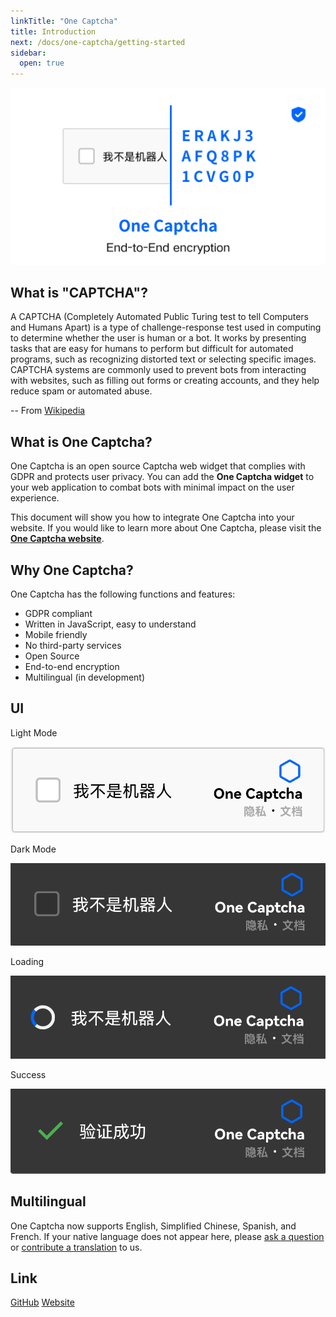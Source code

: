 ```yaml
---
linkTitle: "One Captcha"
title: Introduction
next: /docs/one-captcha/getting-started
sidebar:
  open: true
---
```


![Banner](https://raw.githubusercontent.com/Dev-Huang1/One-Captcha/main/assets/One-Captcha-Banner.png)

## What is "CAPTCHA"?

A CAPTCHA (Completely Automated Public Turing test to tell Computers and Humans Apart) is a type of challenge-response test used in computing to determine whether the user is human or a bot. It works by presenting tasks that are easy for humans to perform but difficult for automated programs, such as recognizing distorted text or selecting specific images. CAPTCHA systems are commonly used to prevent bots from interacting with websites, such as filling out forms or creating accounts, and they help reduce spam or automated abuse.

-- From [Wikipedia](https://en.m.wikipedia.org/wiki/CAPTCHA)

## What is One Captcha?

One Captcha is an open source Captcha web widget that complies with GDPR and protects user privacy. You can add the **One Captcha widget** to your web application to combat bots with minimal impact on the user experience.

This document will show you how to integrate One Captcha into your website. If you would like to learn more about One Captcha, please visit the [**One Captcha website**](https://onecaptcha.us.kg).

## Why One Captcha?

One Captcha has the following functions and features:

- GDPR compliant
- Written in JavaScript, easy to understand
- Mobile friendly
- No third-party services
- Open Source
- End-to-end encryption
- Multilingual (in development)

## UI

Light Mode

![Light](https://raw.githubusercontent.com/Dev-Huang1/One-Captcha/main/assets/One-Captcha-Preview.png)

Dark Mode

![Dark](https://raw.githubusercontent.com/Dev-Huang1/One-Captcha/main/assets/One-Captcha-Preview-Dark.png)

Loading

![Loading](https://raw.githubusercontent.com/Dev-Huang1/One-Captcha/main/assets/Preview-Loading.png)

Success

![Success](https://raw.githubusercontent.com/Dev-Huang1/One-Captcha/main/assets/Preview-Success.png)

## Multilingual

One Captcha now supports English, Simplified Chinese, Spanish, and French. If your native language does not appear here, please [ask a question](https://github.com/Dev-Huang1/Onr-Captcha/issues) or [contribute a translation](https://github.com/Dev-Huang1/One-Captcha/blob/main/assets/api/v3-db/api.js) to us.

## Link

[GitHub](https://github.com/Dev-Huang1/One-Captcha)
[Website](https://onecaptcha.us.kg)
